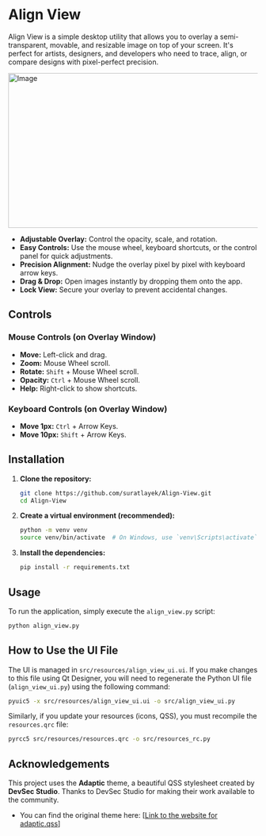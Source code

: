 # Align View

Align View is a simple desktop utility that allows you to overlay a semi-transparent, movable, and resizable image on top of your screen. It's perfect for artists, designers, and developers who need to trace, align, or compare designs with pixel-perfect precision.

<img width="672" height="312" alt="Image" src="https://github.com/user-attachments/assets/2c259d1c-b159-4b47-8fef-565d378287fd" /> 

* **Adjustable Overlay:** Control the opacity, scale, and rotation.
* **Easy Controls:** Use the mouse wheel, keyboard shortcuts, or the control panel for quick adjustments.
* **Precision Alignment:** Nudge the overlay pixel by pixel with keyboard arrow keys.
* **Drag & Drop:** Open images instantly by dropping them onto the app.
* **Lock View:** Secure your overlay to prevent accidental changes.

## Controls

### Mouse Controls (on Overlay Window)

* **Move:** Left-click and drag.
* **Zoom:** Mouse Wheel scroll.
* **Rotate:** `Shift` + Mouse Wheel scroll.
* **Opacity:** `Ctrl` + Mouse Wheel scroll.
* **Help:** Right-click to show shortcuts.

### Keyboard Controls (on Overlay Window)

* **Move 1px:** `Ctrl` + Arrow Keys.
* **Move 10px:** `Shift` + Arrow Keys.

## Installation

1.  **Clone the repository:**
    ```bash
    git clone https://github.com/suratlayek/Align-View.git
    cd Align-View
    ```

2.  **Create a virtual environment (recommended):**
    ```bash
    python -m venv venv
    source venv/bin/activate  # On Windows, use `venv\Scripts\activate`
    ```

3.  **Install the dependencies:**
    ```bash
    pip install -r requirements.txt
    ```

## Usage

To run the application, simply execute the `align_view.py` script:

```bash
python align_view.py
```
## How to Use the UI File
The UI is managed in `src/resources/align_view_ui.ui`. If you make changes to this file using Qt Designer, you will need to regenerate the Python UI file (`align_view_ui.py`) using the following command:

```bash
pyuic5 -x src/resources/align_view_ui.ui -o src/align_view_ui.py
```
Similarly, if you update your resources (icons, QSS), you must recompile the `resources.qrc` file:
```bash
pyrcc5 src/resources/resources.qrc -o src/resources_rc.py
```
## Acknowledgements

This project uses the **Adaptic** theme, a beautiful QSS stylesheet created by **DevSec Studio**. Thanks to DevSec Studio for making their work available to the community.

* You can find the original theme here: [[Link to the website for adaptic.qss](https://qss-stock.devsecstudio.com/templates.php)]
